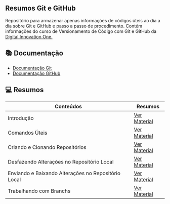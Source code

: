 ## Resumos Git e GitHub


Repositório para armazenar apenas informações de códigos úteis ao dia a dia sobre Git e GitHub e passo a passo de procedimento. Contém informações do curso de Versionamento de Código com Git e GitHub da [Digital Innovation One.](https://web.dio.me/)


## 📚 Documentação

- [Documentação Git](https://git-scm.com/docs/git/pt_BR)
- [Documentação GitHub ](https://docs.github.com/pt/get-started/writing-on-github/getting-started-with-writing-and-formatting-on-github/quickstart-for-writing-on-github)

## 💻 Resumos
| **Conteúdos** | **Resumos** |
|-------|---------|
| Introdução | [Ver Material](MATERIAL.md) |
| Comandos Úteis | [Ver Material](MATERIAL.md)|
| Criando e Clonando Repositórios | [Ver Material](MATERIAL.md)| 
| Desfazendo Alterações no Repositório Local | [Ver Material](MATERIAL.md)|
| Enviando e Baixando Alterações no Repositório Local | [Ver Material](MATERIAL.md) |
| Trabalhando com Branchs | [Ver Material](MATERIAL.md) |
